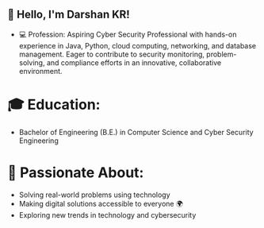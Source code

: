 
## 👋 Hello, I'm Darshan KR!

 -  💻 Profession: Aspiring Cyber Security Professional with hands-on experience in Java, Python, cloud computing, networking, and database management. Eager to contribute to security monitoring, problem-solving, and compliance efforts in an innovative, collaborative environment.

# 🎓 Education:

   - Bachelor of Engineering (B.E.) in Computer Science and Cyber Security Engineering

# 💬 Passionate About:

 - Solving real-world problems using technology
- Making digital solutions accessible to everyone 🌍
- Exploring new trends in technology and cybersecurity
<!--
**krdarshan/krdarshan** is a ✨ _special_ ✨ repository because its `README.md` (this file) appears on your GitHub profile.

Here are some ideas to get you started:

- 🔭 I’m currently working on ...
- 🌱 I’m currently learning ...
- 👯 I’m looking to collaborate on ...
- 🤔 I’m looking for help with ...
- 💬 Ask me about ...
- 📫 How to reach me: ...
- 😄 Pronouns: ...
- ⚡ Fun fact: ...
-->
